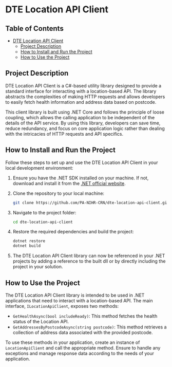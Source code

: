# DTE Location API Client
## Table of Contents
- [DTE Location API Client](#dte-location-api-client)
  - [Project Description](#project-description)
  - [How to Install and Run the Project](#how-to-install-and-run-the-project)
  - [How to Use the Project](#how-to-use-the-project)

## Project Description
DTE Location API Client is a C#-based utility library designed to provide a standard interface for interacting with a location-based API. The library abstracts the complexities of making HTTP requests and allows developers to easily fetch health information and address data based on postcode.

This client library is built using .NET Core and follows the principle of loose coupling, which allows the calling application to be independent of the details of the API service. By using this library, developers can save time, reduce redundancy, and focus on core application logic rather than dealing with the intricacies of HTTP requests and API specifics.

## How to Install and Run the Project
Follow these steps to set up and use the DTE Location API Client in your local development environment:

1. Ensure you have the .NET SDK installed on your machine. If not, download and install it from the [.NET official website](https://dotnet.microsoft.com/download).

2. Clone the repository to your local machine:

    ```bash
    git clone https://github.com/PA-NIHR-CRN/dte-location-api-client.git
    ```

3. Navigate to the project folder:

    ```bash
    cd dte-location-api-client
    ```

4. Restore the required dependencies and build the project:

    ```bash
    dotnet restore
    dotnet build
    ```
5. The DTE Location API Client library can now be referenced in your .NET projects by adding a reference to the built dll or by directly including the project in your solution.

## How to Use the Project
The DTE Location API Client library is intended to be used in .NET applications that need to interact with a location-based API. The main interface, `ILocationApiClient`, exposes two methods:

- `GetHealthAsync(bool includeReady)`: This method fetches the health status of the Location API.
- `GetAddressesByPostcodeAsync(string postcode)`: This method retrieves a collection of address data associated with the provided postcode.

To use these methods in your application, create an instance of `LocationApiClient` and call the appropriate method. Ensure to handle any exceptions and manage response data according to the needs of your application.
